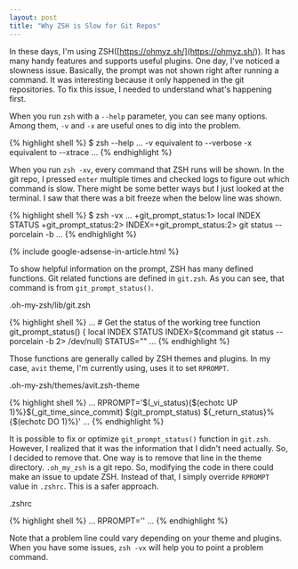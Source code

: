 ```yaml
---
layout: post
title: "Why ZSH is Slow for Git Repos"
---
```


In these days, I'm using ZSH([https://ohmyz.sh/](https://ohmyz.sh/)). It has many handy features and supports useful plugins. One day, I've noticed a slowness issue. Basically, the prompt was not shown right after running a command. It was interesting because it only happened in the git repositories. To fix this issue, I needed to understand what's happening first.

When you run `zsh` with a `--help` parameter, you can see many options. Among them, `-v` and `-x` are useful ones to dig into the problem.

{% highlight shell %}
$ zsh --help
...
-v    equivalent to --verbose
-x    equivalent to --xtrace
...
{% endhighlight %}

When you run `zsh -xv`, every command that ZSH runs will be shown. In the git repo, I pressed `enter` multiple times and checked logs to figure out which command is slow. There might be some better ways but I just looked at the terminal. I saw that there was a bit freeze when the below line was shown.

{% highlight shell %}
$ zsh -vx
...
+git_prompt_status:1> local INDEX STATUS
+git_prompt_status:2> INDEX=+git_prompt_status:2> git status --porcelain -b
...
{% endhighlight %}

{% include google-adsense-in-article.html %}

To show helpful information on the prompt, ZSH has many defined functions. Git related functions are defined in `git.zsh`. As you can see, that command is from `git_prompt_status()`.

<p class="code-label">.oh-my-zsh/lib/git.zsh</p>
{% highlight shell %}
...
# Get the status of the working tree
function git_prompt_status() {
  local INDEX STATUS
  INDEX=$(command git status --porcelain -b 2> /dev/null)
  STATUS=""
...
{% endhighlight %}

Those functions are generally called by ZSH themes and plugins. In my case, `avit` theme, I'm currently using, uses it to set `RPROMPT`.

<p class="code-label">.oh-my-zsh/themes/avit.zsh-theme</p>
{% highlight shell %}
...
RPROMPT='$(_vi_status){$(echotc UP 1)%}$(_git_time_since_commit) $(git_prompt_status) ${_return_status}%{$(echotc DO 1)%}'
...
{% endhighlight %}

It is possible to fix or optimize `git_prompt_status()` function in `git.zsh`. However, I realized that it was the information that I didn't need actually. So, I decided to remove that. One way is to remove that line in the theme directory. `.oh_my_zsh` is a git repo. So, modifying the code in there could make an issue to update ZSH. Instead of that, I simply override `RPROMPT` value in `.zshrc`. This is a safer approach.

<p class="code-label">.zshrc</p>
{% highlight shell %}
...
RPROMPT=''
...
{% endhighlight %}

Note that a problem line could vary depending on your theme and plugins. When you have some issues, `zsh -vx` will help you to point a problem command.

